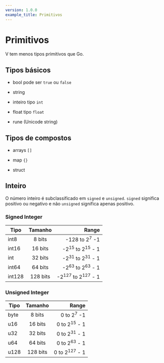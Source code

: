 ```yaml
---
version: 1.0.0
example_title: Primitivos
---
```


# Primitivos

V tem menos tipos primitivos que Go.

## Tipos básicos

- bool pode ser `true` ou `false`

- string

- inteiro tipo `int`

- float tipo `float`

- rune (Unicode string)

## Tipos de compostos

- arrays `[]`

- map `{}`

- struct

## Inteiro

O número inteiro é subclassificado em `signed` e `unsigned`. `signed` significa positivo ou negativo e não `unsigned` significa apenas positivo.

### Signed Integer

| Tipo   | Tamanho  |                                   Range |
| ------ | :------: | --------------------------------------: |
| int8   |  8 bits  |                -128 to 2<sup>7</sup> -1 |
| int16  | 16 bits  |   -2<sup>15</sup> to 2<sup>15</sup> - 1 |
| int    | 32 bits  |   -2<sup>31</sup> to 2<sup>31</sup> - 1 |
| int64  | 64 bits  |   -2<sup>63</sup> to 2<sup>63</sup> - 1 |
| int128 | 128 bits | -2<sup>127</sup> to 2<sup>127</sup> - 1 |

### Unsigned Integer

| Tipo | Tamanho  |                    Range |
| ---- | :------: | -----------------------: |
| byte |  8 bits  |    0 to 2<sup>7</sup> -1 |
| u16  | 16 bits  |  0 to 2<sup>15</sup> - 1 |
| u32  | 32 bits  |  0 to 2<sup>31</sup> - 1 |
| u64  | 64 bits  |  0 to 2<sup>63</sup> - 1 |
| u128 | 128 bits | 0 to 2<sup>127</sup> - 1 |
